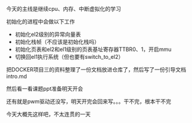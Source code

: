 今天的主线是继续cpu、内存、中断虚拟化的学习

初始化的进程中会做以下工作
- 初始化el2级别的异常向量表
- 初始化栈帧（不应该是初始化栈吗）
- 初始化页表和el2和el1级别的页表基址寄存器TTBR0、1，开启mmu
- 切换回el1执行系统（但也要有switch_to_el2）

把DOCKER项目三的资料整理了一份文档放进仓库了，然后写了一份引导文档intro.md

然后看一看课题ppt准备明天开会

还有就是pwm驱动还没写，明天开完会回来写。。。干不完，根本干不完

今天大概先这样吧，不太连贯的一天